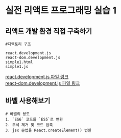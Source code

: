 # 실전 리액트 프로그래밍 실습 1

## 리액트 개발 환경 직접 구축하기

    #디렉토리 구조

    react.development.js
    react-dom.development.js
    simple1.html
    simple1.js

[react.development.js 파일 링크](https://unpkg.com/react@16.14.0/umd/react.development.js)  
[react-dom.development.js 파일 링크](https://unpkg.com/react-dom@16.14.0/umd/react-dom.development.js)

## 바벨 사용해보기

    # 바벨의 용도
    1. `ES6` 코드를 `ES5`로 변환
    2. 주석 제거 및 코드 압축
    3. jsx 문법을 React.createElement() 변환

